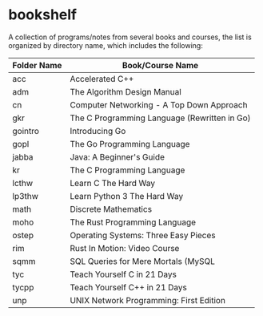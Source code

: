 # bookshelf
A collection of programs/notes from several books and courses, the list is organized by directory name, which includes the following:

| Folder Name | Book/Course Name |
| ----------- | ---------------- |
| acc         | Accelerated C++  |
| adm         | The Algorithm Design Manual |
| cn          | Computer Networking - A Top Down Approach |
| gkr         | The C Programming Language (Rewritten in Go) |
| gointro     | Introducing Go |
| gopl        | The Go Programming Language |
| jabba       | Java: A Beginner's Guide |
| kr          | The C Programming Language |
| lcthw       | Learn C The Hard Way |
| lp3thw      | Learn Python 3 The Hard Way |
| math        | Discrete Mathematics |
| moho        | The Rust Programming Language |
| ostep       | Operating Systems: Three Easy Pieces |
| rim         | Rust In Motion: Video Course |
| sqmm        | SQL Queries for Mere Mortals (MySQL |
| tyc         | Teach Yourself C in 21 Days |
| tycpp       | Teach Yourself C++ in 21 Days |
| unp         | UNIX Network Programming: First Edition |
